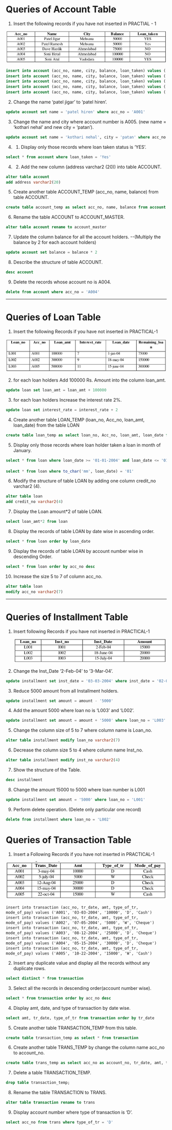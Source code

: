 # Queries of Account Table

1.  Insert the following records if you have not inserted in PRACTIAL - 1

![image-20210819153124067](images/image-20210819153124067.png)

```sql
insert into account (acc_no, name, city, balance, loan_taken) values ('A001', 'Patel Jigar', 'Mehsana', '50000', 'YES')
insert into account (acc_no, name, city, balance, loan_taken) values ('A002', 'Patel Ramesh', 'Mehsana', '50000', 'YES')
insert into account (acc_no, name, city, balance, loan_taken) values ('A003', 'Dave Hardik', 'Ahmedabad', '50000', 'NO')
insert into account (acc_no, name, city, balance, loan_taken) values ('A004', 'Soni Hetal', 'Ahmedabad', '50000', 'NO')
insert into account (acc_no, name, city, balance, loan_taken) values ('A005', 'Sony Atul', 'Vadodara', '50000', 'YES')
```

2. Change the name ‘patel jigar’ to ‘patel hiren’.

```sql
update account set name = 'patel hiren' where acc_no = 'A001'
```

3. Change the name and city where account number is A005. (new name = ‘kothari nehal’ and new city = ‘patan’).
```sql
update account set name = 'kothari nehal', city = 'patan' where acc_no = 'A005'
```

4. 1. Display only those records where loan taken status is ‘YES’.

```sql
select * from account where loan_taken = 'Yes'
```

4. 2. Add the new column (address varchar2 (20)) into table ACCOUNT.

```sql
alter table account
add address varchar2(20)
```

5. Create another table ACCOUNT_TEMP (acc_no, name, balance) from table ACCOUNT.

```sql
create table account_temp as select acc_no, name, balance from account
```

6. Rename the table ACCOUNT to ACCOUNT_MASTER.

```sql
alter table account rename to account_master
```

7. Update the column balance for all the account holders.
   --(Multiply the balance by 2 for each account holders)

```sql
update account set balance = balance * 2
```

8. Describe the structure of table ACCOUNT.

```sql
desc account
```

9. Delete the records whose account no is A004.

```sql
delete from account where acc_no = 'A004'
```

---

# Queries of Loan Table

1. Insert the following Records if you have not inserted in PRACTICAL-1

![image-20210819153733795](images/image-20210819153733795.png)

2. for each loan holders Add 100000 Rs. Amount into the column loan_amt.

```sql
update loan set loan_amt = loan_amt + 100000
```

3. for each loan holders Increase the interest rate 2%.

```sql
update loan set interest_rate = interest_rate + 2
```

4. Create another table LOAN_TEMP (loan_no, Acc_no, loan_amt, loan_date) from the table LOAN

```sql
create table loan_temp as select loan_no, Acc_no, loan_amt, loan_date from loan
```

5. Display only those records where loan holder taken a loan in month of January.

```sql
select * from loan where loan_date >= '01-01-2004' and loan_date <= '01-31-2004'

select * from loan where to_char('mm', loan_date) = '01'
```

6. Modify the structure of table LOAN by adding one column credit_no varchar2 (4).

```sql
alter table loan
add credit_no varchar2(4)
```

7. Display the Loan amount*2 of table LOAN.

```sql
select loan_amt*2 from loan
```

8. Display the records of table LOAN by date wise in ascending order.

```sql
select * from loan order by loan_date
```

9. Display the records of table LOAN by account number wise in descending Order.

```sql
select * from loan order by acc_no desc
```

10. Increase the size 5 to 7 of column acc_no.

```sql
alter table loan
modify acc_no varchar2(7)
```

---

# Queries of Installment Table

1. Insert following Records if you have not inserted in PRACTICAL-1

   ![image-20210819154104696](images/image-20210819154104696.png)

2. Change the Inst_Date ‘2-Feb-04’ to ’3-Mar-04’.
```sql
update installment set inst_date = '03-03-2004' where inst_date = '02-02-2004'
```

3. Reduce 5000 amount from all Installment holders.
```sql
update installment set amount = amount - '5000'
```

4. Add the amount 5000 where loan no is ‘L003’ and ‘L002’.
```sql
update installment set amount = amount + '5000' where loan_no = 'L003' or loan_no = 'L002'
```

5. Change the column size of 5 to 7 where column name is Loan_no.
```sql
alter table installment modify loan_no varchar2(7)
```

6. Decrease the column size 5 to 4 where column name Inst_no.
```sql
alter table installment modify inst_no varchar2(4)
```

7. Show the structure of the Table.
```sql
desc installment
```

8. Change the amount 15000 to 5000 where loan number is L001
```sql
update installment set amount = '5000' where loan_no = 'L001'
```

9. Perform delete operation. (Delete only particular one record)
```sql
delete from installment where loan_no = 'L002'
```



# Queries of Transaction Table

1. Insert a Following Records if you have not inserted in PRACTICAL-1

![image-20210825121239506](images/image-20210825121239506.png)

```
insert into transaction (acc_no, tr_date, amt, type_of_tr, mode_of_pay) values ('A001', '03-03-2004', '10000', 'D', 'Cash')
insert into transaction (acc_no, tr_date, amt, type_of_tr, mode_of_pay) values ('A002', '07-05-2004', '5000', 'W', 'Cheque')
insert into transaction (acc_no, tr_date, amt, type_of_tr, mode_of_pay) values ('A003', '08-12-2004', '25000', 'D', 'Cheque')
insert into transaction (acc_no, tr_date, amt, type_of_tr, mode_of_pay) values ('A004', '05-15-2004', '30000', 'D', 'Cheque')
insert into transaction (acc_no, tr_date, amt, type_of_tr, mode_of_pay) values ('A005', '10-22-2004', '15000', 'W', 'Cash')
```

2. Insert any duplicate value and display all the records without any duplicate rows.
```sql
select distinct * from transaction
```

3. Select all the records in descending order(account number wise).
```sql
select * from transaction order by acc_no desc
```
4. Display amt, date, and type of transaction by date wise.
```sql
select amt, tr_date, type_of_tr from transaction order by tr_date
```
5. Create another table TRANSACTION_TEMP from this table.
```sql
create table transaction_temp as select * from transaction
```
6. Create another table TRANS_TEMP by change the column name acc_no to account_no.
```sql
create table trans_temp as select acc_no as account_no, tr_date, amt, type_of_tr, mode_of_pay from transaction
```
7. Delete a table TRANSACTION_TEMP.
```sql
drop table transaction_temp;
```
8. Rename the table TRANSACTION to TRANS.
```sql
alter table transaction rename to trans
```
9. Display account number where type of transaction is ‘D’.
```sql
select acc_no from trans where type_of_tr = 'D'
```

